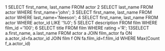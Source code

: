 1 SELECT first_name, last_name FROM actor
2 SELECT last_name FROM actor WHERE first_name='john';
3 SELECT first_name, last_name FROM actor WHERE last_name='Neeson';
4 SELECT first_name, last_name FROM actor WHERE actor_id LIKE '%0';
5 SELECT description FROM film WHERE film_id ='100';
6 SELECT title FROM film WHERE rating ='R';
13SELECT a.first_name, a.last_name FROM actor a JOIN film_actor fa ON a.actor_id=fa.actor_id JOIN film f ON fa.film_id=f.film_id WHERE Max(Count  f_a.actor_id)


